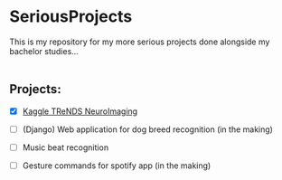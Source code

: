 # SeriousProjects
This is my repository for my more serious projects done alongside my bachelor studies...
<br>
<br>
## Projects:
- [x] [Kaggle TReNDS NeuroImaging](https://www.kaggle.com/c/trends-assessment-prediction)
- [ ] (Django) Web application for dog breed recognition (in the making)
- [ ] Music beat recognition
- [ ] Gesture commands for spotify app (in the making)


